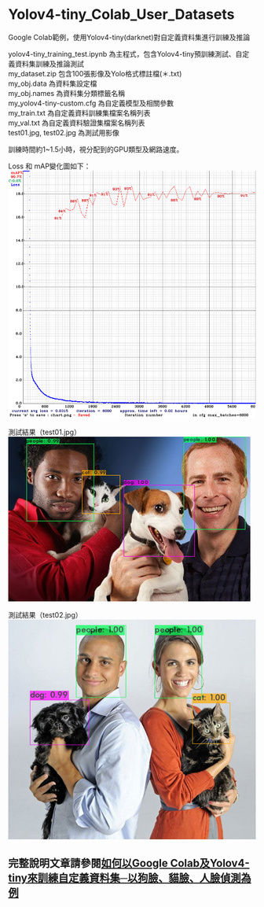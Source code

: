# Yolov4-tiny_Colab_User_Datasets
Google Colab範例，使用Yolov4-tiny(darknet)對自定義資料集進行訓練及推論

yolov4-tiny_training_test.ipynb 為主程式，包含Yolov4-tiny預訓練測試、自定義資料集訓練及推論測試  
my_dataset.zip 包含100張影像及Yolo格式標註檔(＊.txt)  
my_obj.data 為資料集設定檔  
my_obj.names 為資料集分類標籤名稱  
my_yolov4-tiny-custom.cfg 為自定義模型及相關參數  
my_train.txt 為自定義資料訓練集檔案名稱列表  
my_val.txt 為自定義資料驗證集檔案名稱列表  
test01.jpg, test02.jpg 為測試用影像  

訓練時間約1~1.5小時，視分配到的GPU類型及網路速度。 

Loss 和 mAP變化圖如下： 
![](https://raw.githubusercontent.com/OmniXRI/Yolov4-tiny_Colab_User_Datasets/main/images/chart_my_yolov4-tiny-custom.png)

測試結果（test01.jpg）  
![](https://raw.githubusercontent.com/OmniXRI/Yolov4-tiny_Colab_User_Datasets/main/images/result_test01.png)

測試結果（test02.jpg）  
![](https://raw.githubusercontent.com/OmniXRI/Yolov4-tiny_Colab_User_Datasets/main/images/result_test02.png)

## 完整說明文章請參閱[如何以Google Colab及Yolov4-tiny來訓練自定義資料集─以狗臉、貓臉、人臉偵測為例](https://omnixri.blogspot.com/2021/05/google-colabyolov4-tiny.html)
